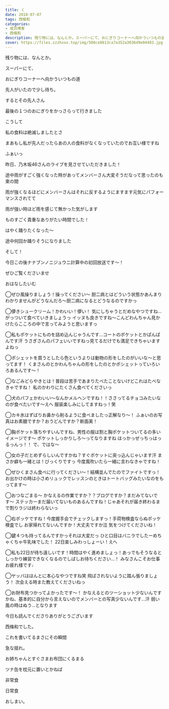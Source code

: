 ```yaml
---
title: く
date: 2018-07-07
tags: 西條和
categories: 
- 成员博客
- 西條和
description: 残り物には、なんとか。スーパーにて、おにぎりコーナーへ向かういつもの道先人がいたので少し待ち。...
cover: https://files.zzzhxxx.top/img/508ce8813ca7a352a3036d9e04483.jpg 
---
```













残り物には、なんとか。
















スーパーにて、










おにぎりコーナーへ向かういつもの道









先人がいたので少し待ち。











するとその先人さん





最後の１つのおにぎりをかっさらって行きました










こうして





私の食料は絶滅しましたとさ











まあもし私が先人だったらあの人の食料がなくなっていたのでお互い様ですね













ふぁいっ













昨日、乃木坂46さんのライブを見させていただきました！








途中雨がすごく強くなった時があってメンバーさん大変そうだなって思ったのも束の間







雨が強くなるほどにメンバーさんはそれに反するようにますます元気にパフォーマンスされてて






雨が強い時ほど雨を感じて無かった気がします











ものすごく貴重なありがたい時間でした！










はやく踊りたくなった〜







途中何回か踊りそうになりました










そして！








今日この後ナナブンノニジュウニ計算中の初回放送です〜！










ぜひご覧くださいませ










おはなしたいむ





◯ぜひ風操りましょう！操ってください〜
厨二病とはどういう状態かあんまりわかりませんがどうなんだろ〜厨二病になるとどうなるのですかっ




◯儚きシュークリーム！かわいい！儚い！
気にしちゃうとだめなやつですね…がっついて食べていきましょうっ
イッヌも良きですね〜こんどわんちゃん見かけたらこころの中で言ってみようと思いますっ







◯私もポケットにものを詰め込んじゃうんです…コートのポケットとかぱんぱんです汗
うさぎさんのパフェいいですねっ見てるだけでも満足できちゃいますよねっ





◯ポシェットを買うとしたら色というよりは動物の形をしたのがいいな〜と思ってます！
くまさんのとかわんちゃんの形をしたのとかポシェットっていろいろあるんです〜！





◯なごみどらやきとは！普段は苦手であまりたべたことないけどこれはたべなきゃですね！
私のかわりにたくさん食べてくださいっ






◯犬のパフェかわいい〜なんかメルヘンですね！！ささってるチョコみたいなのが食べたいです〜えへ
服装楽しみにしてますねっ！笑






◯カキ氷はずばりお鼻から削るように食べましたっ正解なり〜！
ふぁいのお写真はお素麺ですか？おうどんですか？断面美！





◯胸ポケット落ちやすいんですね、男性の服は割と胸ポケットついてるの多いイメージです〜
ポケットしっかりしろ〜ってなりますね
ほっかっぜっちっはっるっんっ！！
で、ではな〜






◯女の子だとめずらしいんですかね？すぐポケットに突っ込んじゃいます汗
まさか癖も一緒とは！びっくりですっ
今度風吹いたら一緒に言わなきゃですね！





◯ぜひくまさん食べに行ってください〜！結構並んでたのでファイトですっ！
お出かけの時は小さめリュックでレッスンのときはトートバッグみたいなのをもってます〜





◯おつなごまる〜
かなえるの作業ですか？？ブログですか？まだみてないです〜
ステッカーまだ届いてないものあるんですね！じゃあそれが届き終わるまで割りラジは終わらないっ





◯右ポッケですね！今度握手会でチェックしますっ！手荷物検査ならぬポッケ検査でし
お家帰れてないんですか！大丈夫ですか泣
気をつけてくださいね！





◯鍵４つも持ってるんですかっそれは大変だっ
ひと口目はバニラでしたーめちゃくちゃ牛乳味でした！
22日楽しみわっしょーい！えへ






◯私も22日が待ち遠しいです！時間はやく進めましょっ！あっでもそうなるとしっかり練習できなくなるのでしばしお待ちください…！
みなさんこそお仕事お疲れ様です♩






◯ヤッバはほんとに本心なやつですね笑
飛ばされないように踏ん張りましょう！
次会える時また教えてくださいねっ




◯お財布見つかってよかったです〜！
かなえるとのツーショット少ないんですかね、基本的に自分から言えないのでメンバーとの写真少ないんです…汗
弱い風の時はぬう…となります












今日も読んでくださりありがとうございます











西條和でした。











これを書いてるまさにその瞬間







急な揺れ。










お姉ちゃんとすぐさまお布団にくるまる







ツナ缶を枕元に置いとかねば






非常食




日常食







おしまい。


